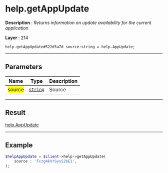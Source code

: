 # help.getAppUpdate

**Description** : *Returns information on update availability for the current application*

**Layer** : 214

```tl
help.getAppUpdate#522d5a7d source:string = help.AppUpdate;
```

---

## Parameters

| Name | Type | Description |
| :---: | :---: | :--- |
| <mark>source</mark> | [`string`](type/string) | Source |

---

## Result

[help.AppUpdate](type/help.AppUpdate)

---

## Example

```php
$helpAppUpdate = $client->help->getAppUpdate(
	source : 'Fczg4kVrGyxS2bE1',
);
```